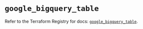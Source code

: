 # `google_bigquery_table`

Refer to the Terraform Registry for docs: [`google_bigquery_table`](https://registry.terraform.io/providers/hashicorp/google-beta/6.23.0/docs/resources/google_bigquery_table).
